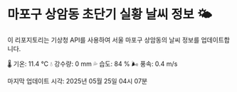 
# 마포구 상암동 초단기 실황 날씨 정보 🌤️

이 리포지토리는 기상청 API를 사용하여 서울 마포구 상암동의 날씨 정보를 업데이트합니다. 

🌡️ 기온: 11.4 ℃
💧 강수량: 0 mm
💦 습도: 84 %
🌬️ 풍속: 0.4 m/s

마지막 업데이트 시각: 2025년 05월 25일 04시 07분    
